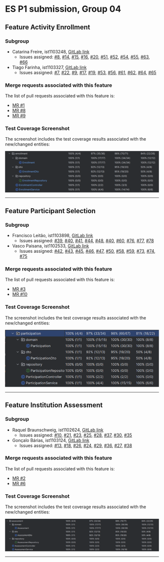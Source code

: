 # ES P1 submission, Group 04

## Feature Activity Enrollment

### Subgroup
- Catarina Freire, ist1103248, [GitLab link](https://gitlab.rnl.tecnico.ulisboa.pt/ist1103248)
    + Issues assigned: [#8](https://gitlab.rnl.tecnico.ulisboa.pt/es/es24-04/-/issues/8), [#14](https://gitlab.rnl.tecnico.ulisboa.pt/es/es24-04/-/issues/14), [#15](https://gitlab.rnl.tecnico.ulisboa.pt/es/es24-04/-/issues/15), [#16](https://gitlab.rnl.tecnico.ulisboa.pt/es/es24-04/-/issues/16), [#20](https://gitlab.rnl.tecnico.ulisboa.pt/es/es24-04/-/issues/20), [#51](https://gitlab.rnl.tecnico.ulisboa.pt/es/es24-04/-/issues/51), [#52](https://gitlab.rnl.tecnico.ulisboa.pt/es/es24-04/-/issues/52), [#54](https://gitlab.rnl.tecnico.ulisboa.pt/es/es24-04/-/issues/54), [#55](https://gitlab.rnl.tecnico.ulisboa.pt/es/es24-04/-/issues/55), [#63](https://gitlab.rnl.tecnico.ulisboa.pt/es/es24-04/-/issues/63), [#66](https://gitlab.rnl.tecnico.ulisboa.pt/es/es24-04/-/issues/66)
- Tiago Farinha, ist1103327, [GitLab link](https://gitlab.rnl.tecnico.ulisboa.pt/ist1103327)
    + Issues assigned: [#7](https://gitlab.rnl.tecnico.ulisboa.pt/es/es24-04/-/issues/7), [#22](https://gitlab.rnl.tecnico.ulisboa.pt/es/es24-04/-/issues/22), [#9](https://gitlab.rnl.tecnico.ulisboa.pt/es/es24-04/-/issues/9), [#17](https://gitlab.rnl.tecnico.ulisboa.pt/es/es24-04/-/issues/17), [#19](https://gitlab.rnl.tecnico.ulisboa.pt/es/es24-04/-/issues/19), [#53](https://gitlab.rnl.tecnico.ulisboa.pt/es/es24-04/-/issues/53), [#56](https://gitlab.rnl.tecnico.ulisboa.pt/es/es24-04/-/issues/56), [#61](https://gitlab.rnl.tecnico.ulisboa.pt/es/es24-04/-/issues/61), [#62](https://gitlab.rnl.tecnico.ulisboa.pt/es/es24-04/-/issues/62), [#64](https://gitlab.rnl.tecnico.ulisboa.pt/es/es24-04/-/issues/64), [#65](https://gitlab.rnl.tecnico.ulisboa.pt/es/es24-04/-/issues/65)

### Merge requests associated with this feature

The list of pull requests associated with this feature is:

- [MR #1](https://gitlab.rnl.tecnico.ulisboa.pt/es/es24-04/-/merge_requests/1)
- [MR #8](https://gitlab.rnl.tecnico.ulisboa.pt/es/es24-04/-/merge_requests/8)
- [MR #9](https://gitlab.rnl.tecnico.ulisboa.pt/es/es24-04/-/merge_requests/9)


### Test Coverage Screenshot

The screenshot includes the test coverage results associated with the new/changed entities:

![Test Coverage Screenshot](markdown/TestCoverageSubgroup1.png)

---

## Feature Participant Selection

### Subgroup
- Francisco Leitão, ist1103898, [GitLab link](https://gitlab.rnl.tecnico.ulisboa.pt/ist1103898)
    + Issues assigned: [#39](https://gitlab.rnl.tecnico.ulisboa.pt/es/es24-04/-/issues/39), [#40](https://gitlab.rnl.tecnico.ulisboa.pt/es/es24-04/-/issues/40), [#41](https://gitlab.rnl.tecnico.ulisboa.pt/es/es24-04/-/issues/41), [#44](https://gitlab.rnl.tecnico.ulisboa.pt/es/es24-04/-/issues/44), [#48](https://gitlab.rnl.tecnico.ulisboa.pt/es/es24-04/-/issues/57), [#40](https://gitlab.rnl.tecnico.ulisboa.pt/es/es24-04/-/issues/57), [#60](https://gitlab.rnl.tecnico.ulisboa.pt/es/es24-04/-/issues/60), [#76](https://gitlab.rnl.tecnico.ulisboa.pt/es/es24-04/-/issues/76), [#77](https://gitlab.rnl.tecnico.ulisboa.pt/es/es24-04/-/issues/77), [#78](https://gitlab.rnl.tecnico.ulisboa.pt/es/es24-04/-/issues/78)
- Vasco Paisana, ist1102533, [GitLab link](https://gitlab.rnl.tecnico.ulisboa.pt/ist1102533)
    + Issues assigned: [#42](https://gitlab.rnl.tecnico.ulisboa.pt/es/es24-04/-/issues/42), [#43](https://gitlab.rnl.tecnico.ulisboa.pt/es/es24-04/-/issues/43), [#45](https://gitlab.rnl.tecnico.ulisboa.pt/es/es24-04/-/issues/45), [#46](https://gitlab.rnl.tecnico.ulisboa.pt/es/es24-04/-/issues/46), [#47](https://gitlab.rnl.tecnico.ulisboa.pt/es/es24-04/-/issues/49), [#50](https://gitlab.rnl.tecnico.ulisboa.pt/es/es24-04/-/issues/50), [#58](https://gitlab.rnl.tecnico.ulisboa.pt/es/es24-04/-/issues/58), [#59](https://gitlab.rnl.tecnico.ulisboa.pt/es/es24-04/-/issues/59), [#73](https://gitlab.rnl.tecnico.ulisboa.pt/es/es24-04/-/issues/73), [#74](https://gitlab.rnl.tecnico.ulisboa.pt/es/es24-04/-/issues/74), [#75](https://gitlab.rnl.tecnico.ulisboa.pt/es/es24-04/-/issues/75)

### Merge requests associated with this feature

The list of pull requests associated with this feature is:

- [MR #3](https://gitlab.rnl.tecnico.ulisboa.pt/es/es24-04/-/merge_requests/3)
- [MR #10](https://gitlab.rnl.tecnico.ulisboa.pt/es/es24-04/-/merge_requests/10)

### Test Coverage Screenshot

The screenshot includes the test coverage results associated with the new/changed entities:

![Test Coverage Screenshot](markdown/TestCoverageSubgroup2.png)

---

## Feature Institution Assessment

### Subgroup
- Raquel Braunschweig, ist1102624, [GitLab link](https://gitlab.rnl.tecnico.ulisboa.pt/ist1102624)
    + Issues assigned: [#10](https://gitlab.rnl.tecnico.ulisboa.pt/es/es24-04/-/issues/10), [#21](https://gitlab.rnl.tecnico.ulisboa.pt/es/es24-04/-/issues/21), [#23](https://gitlab.rnl.tecnico.ulisboa.pt/es/es24-04/-/issues/23), [#25](https://gitlab.rnl.tecnico.ulisboa.pt/es/es24-04/-/issues/25), [#28](https://gitlab.rnl.tecnico.ulisboa.pt/es/es24-04/-/issues/28), [#37](https://gitlab.rnl.tecnico.ulisboa.pt/es/es24-04/-/issues/37), [#30](https://gitlab.rnl.tecnico.ulisboa.pt/es/es24-04/-/issues/30), [#35](https://gitlab.rnl.tecnico.ulisboa.pt/es/es24-04/-/issues/35)
- Gonçalo Bárias, ist1103124, [GitLab link](https://gitlab.rnl.tecnico.ulisboa.pt/ist1103124)
    + Issues assigned: [#13](https://gitlab.rnl.tecnico.ulisboa.pt/es/es24-04/-/issues/13), [#18](https://gitlab.rnl.tecnico.ulisboa.pt/es/es24-04/-/issues/18), [#26](https://gitlab.rnl.tecnico.ulisboa.pt/es/es24-04/-/issues/26), [#24](https://gitlab.rnl.tecnico.ulisboa.pt/es/es24-04/-/issues/24), [#29](https://gitlab.rnl.tecnico.ulisboa.pt/es/es24-04/-/issues/29), [#36](https://gitlab.rnl.tecnico.ulisboa.pt/es/es24-04/-/issues/36), [#27](https://gitlab.rnl.tecnico.ulisboa.pt/es/es24-04/-/issues/27), [#38](https://gitlab.rnl.tecnico.ulisboa.pt/es/es24-04/-/issues/38)

### Merge requests associated with this feature

The list of pull requests associated with this feature is:

- [MR #2](https://gitlab.rnl.tecnico.ulisboa.pt/es/es24-04/-/merge_requests/2)
- [MR #6](https://gitlab.rnl.tecnico.ulisboa.pt/es/es24-04/-/merge_requests/6)


### Test Coverage Screenshot

The screenshot includes the test coverage results associated with the new/changed entities:

![Test Coverage Screenshot](markdown/TestCoverageSubgroup3.png)

---
